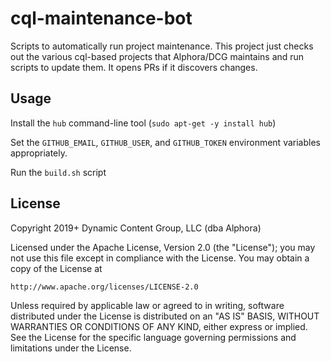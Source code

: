 # cql-maintenance-bot

Scripts to automatically run project maintenance. This project just checks out the various cql-based projects that Alphora/DCG maintains and run scripts to update them. It opens PRs if it discovers changes.

## Usage

Install the `hub` command-line tool (`sudo apt-get -y install hub`)

Set the `GITHUB_EMAIL`, `GITHUB_USER`, and `GITHUB_TOKEN` environment variables appropriately.

Run the ```build.sh``` script

## License

Copyright 2019+ Dynamic Content Group, LLC (dba Alphora)

Licensed under the Apache License, Version 2.0 (the "License");
you may not use this file except in compliance with the License.
You may obtain a copy of the License at

    http://www.apache.org/licenses/LICENSE-2.0

Unless required by applicable law or agreed to in writing, software
distributed under the License is distributed on an "AS IS" BASIS,
WITHOUT WARRANTIES OR CONDITIONS OF ANY KIND, either express or implied.
See the License for the specific language governing permissions and
limitations under the License.
